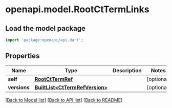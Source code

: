 # openapi.model.RootCtTermLinks

## Load the model package
```dart
import 'package:openapi/api.dart';
```

## Properties
Name | Type | Description | Notes
------------ | ------------- | ------------- | -------------
**self** | [**RootCtTermRef**](RootCtTermRef.md) |  | [optional] 
**versions** | [**BuiltList&lt;CtTermRefVersion&gt;**](CtTermRefVersion.md) |  | [optional] 

[[Back to Model list]](../README.md#documentation-for-models) [[Back to API list]](../README.md#documentation-for-api-endpoints) [[Back to README]](../README.md)


